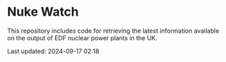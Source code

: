 # Nuke Watch

This repository includes code for retrieving the latest information available on the output of EDF nuclear power plants in the UK.

Last updated: 2024-09-17 02:18